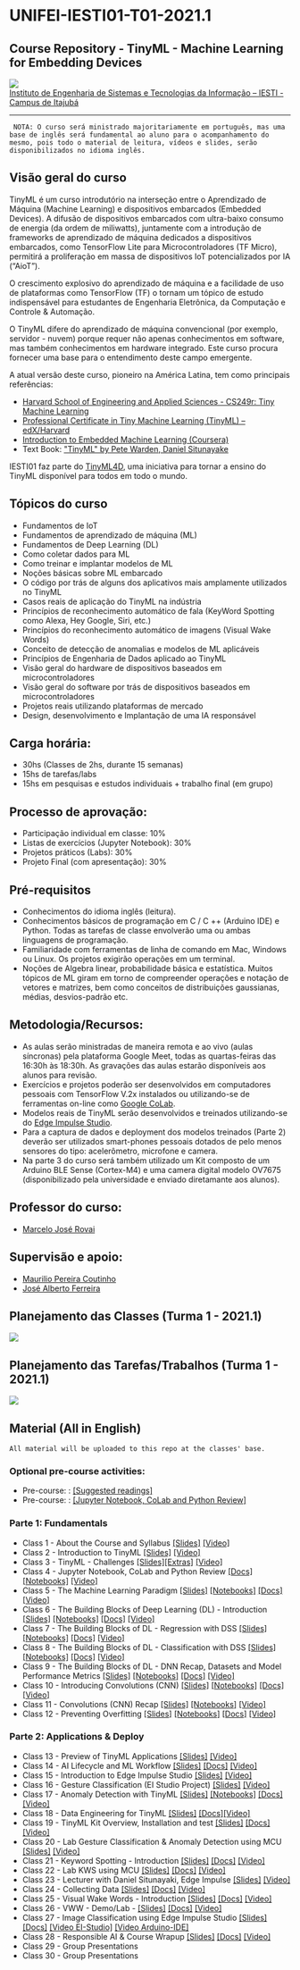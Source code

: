 # UNIFEI-IESTI01-T01-2021.1
## Course Repository - TinyML - Machine Learning for Embedding Devices

<img src='images/IESTI_2.jpg'/>
<figcaption><a href='https://unifei.edu.br/iesti/'>Instituto de Engenharia de Sistemas e Tecnologias da Informação – IESTI - Campus de Itajubá</a></figcaption>
<hr>

`
NOTA: O curso será ministrado majoritariamente em português, mas uma base de inglês será fundamental ao aluno para o acompanhamento do mesmo, pois todo o material de leitura, vídeos e slides, serão disponibilizados no idioma inglês.`

## Visão geral do curso

TinyML é um curso introdutório na interseção entre o Aprendizado de Máquina (Machine Learning) e dispositivos embarcados (Embedded Devices). A difusão de dispositivos embarcados com ultra-baixo consumo de energia (da ordem de miliwatts), juntamente com a introdução de frameworks de aprendizado de máquina dedicados a dispositivos embarcados, como TensorFlow Lite para Microcontroladores (TF Micro), permitirá a proliferação em massa de dispositivos IoT potencializados por IA (“AioT”). 

O crescimento explosivo do aprendizado de máquina e a facilidade de uso de plataformas como TensorFlow (TF) o tornam um tópico de estudo indispensável para estudantes de Engenharia Eletrônica, da Computação e Controle & Automação. 

O TinyML difere do aprendizado de máquina convencional (por exemplo, servidor - nuvem) porque requer não apenas conhecimentos em software, mas também conhecimentos em hardware integrado. Este curso procura fornecer uma base para o entendimento deste campo emergente.

A atual versão deste curso, pioneiro na América Latina, tem como principais referências:
+ [Harvard School of Engineering and Applied Sciences - CS249r: Tiny Machine Learning](https://sites.google.com/g.harvard.edu/tinyml/home)
+ [Professional Certificate in Tiny Machine Learning (TinyML) – edX/Harvard](https://www.edx.org/professional-certificate/harvardx-tiny-machine-learning)
+ [Introduction to Embedded Machine Learning (Coursera)](https://www.coursera.org/learn/introduction-to-embedded-machine-learning)
+ Text Book: ["TinyML" by Pete Warden, Daniel Situnayake](https://www.oreilly.com/library/view/tinyml/9781492052036/)

IESTI01 faz parte do [TinyML4D](https://tinymlx.org/TinyML4D/), uma iniciativa para tornar a ensino do TinyML disponível para todos em todo o mundo.

## Tópicos do curso

+	Fundamentos de IoT
+	Fundamentos de aprendizado de máquina (ML)
+	Fundamentos de Deep Learning (DL)
+	Como coletar dados para ML
+	Como treinar e implantar modelos de ML
+	Noções básicas sobre ML embarcado
+	O código por trás de alguns dos aplicativos mais amplamente utilizados no TinyML
+	Casos reais de aplicação do TinyML na indústria
+	Princípios de reconhecimento automático de fala (KeyWord Spotting como Alexa, Hey Google, Siri, etc.)
+	Princípios do reconhecimento automático de imagens (Visual Wake Words)
+	Conceito de detecção de anomalias e modelos de ML aplicáveis 
+	Princípios de Engenharia de Dados aplicado ao TinyML
+	Visão geral do hardware de dispositivos baseados em microcontroladores
+	Visão geral do software por trás de dispositivos baseados em microcontroladores
+	Projetos reais utilizando plataformas de mercado
+	Design, desenvolvimento e Implantação de uma IA responsável

## Carga horária: 
+	30hs (Classes de 2hs, durante 15 semanas) 
+	15hs de tarefas/labs
+	15hs em pesquisas e estudos individuais + trabalho final (em grupo)

## Processo de aprovação:
+ Participação individual em classe: 10%
+	Listas de exercícios (Jupyter Notebook): 30%
+	Projetos práticos (Labs): 30%
+	Projeto Final (com apresentação): 30%

## Pré-requisitos
+ Conhecimentos do idioma inglês (leitura).
+ Conhecimentos básicos de programação em  C / C ++ (Arduino IDE) e Python. Todas as tarefas de classe envolverão uma ou ambas linguagens de programação.
+ Familiaridade com ferramentas de linha de comando em Mac, Windows ou Linux. Os projetos exigirão operações em um terminal.
+ Noções de Algebra linear, probabilidade básica e estatística. Muitos tópicos de ML giram em torno de compreender operações e notação de vetores e matrizes, bem como conceitos de distribuições gaussianas, médias, desvios-padrão etc.

## Metodologia/Recursos: 
+ As aulas serão ministradas de maneira remota e ao vivo (aulas síncronas) pela plataforma Google Meet, todas as quartas-feiras das 16:30h às 18:30h. As gravações das aulas estarão disponíveis aos alunos para revisão. 
+ Exercícios e projetos poderão ser desenvolvidos em computadores pessoais com TensorFlow V.2x instalados ou utilizando-se de ferramentas on-line como [Google CoLab](https://colab.research.google.com/notebooks/intro.ipynb).
+ Modelos reais de TinyML serão desenvolvidos e treinados utilizando-se do [Edge Impulse Studio](https://www.edgeimpulse.com/).
+ Para a captura de dados e deployment dos modelos treinados (Parte 2) deverão ser utilizados smart-phones pessoais dotados de pelo menos sensores do tipo: acelerômetro, microfone e camera.
+ Na parte 3 do curso será também utilizado um Kit composto de um Arduino BLE Sense (Cortex-M4) e uma camera digital modelo OV7675 (disponibilizado pela universidade e enviado diretamante aos alunos). 

## Professor do curso:
+ [Marcelo José Rovai](https://medium.com/@rovai)

## Supervisão e apoio:
+ [Maurilio Pereira Coutinho](http://lattes.cnpq.br/8563634195134747)
+ [José Alberto Ferreira](http://lattes.cnpq.br/8319509175327154)

## Planejamento das Classes (Turma 1 - 2021.1)
<img src='images/Class_Schedule.png'/>

## Planejamento das Tarefas/Trabalhos (Turma 1 - 2021.1)
<img src='images/Assignments_Schedule.png'/>

## Material (All in English)
`All material will be uploaded to this repo at the classes' base.`

### Optional pre-course activities:
+ Pre-course:  : [[Suggested readings]](00_Curso_Folder/0_Pre-Course/)
+ Pre-course:  : [[Jupyter Notebook, CoLab and Python Review]](/00_Curso_Folder/1_Fundamentals/Class_4/)

### Parte 1: Fundamentals 
+ Class 1 - About the Course and Syllabus [[Slides]](00_Curso_Folder/1_Fundamentals/Class_1/IESTI01_TinyML_class_1.pdf) [[Video]](https://youtu.be/xjhSqpBugcA)
+ Class 2 - Introduction to TinyML [[Slides]](00_Curso_Folder/1_Fundamentals/Class_2/IESTI01_TinyML_class_2.pdf) [[Video]](https://youtu.be/cjuvCVLIx58)
+ Class 3 - TinyML - Challenges [[Slides]](00_Curso_Folder/1_Fundamentals/Class_3/IESTI01_TinyML_class_3.pdf)[[Extras]](00_Curso_Folder/1_Fundamentals/Class_3/) [[Video]](https://youtu.be/PBJtvBaX2_w)
+ Class 4 - Jupyter Notebook, CoLab and Python Review [[Docs]](00_Curso_Folder/1_Fundamentals/Class_4/docs/) [[Notebooks]](00_Curso_Folder/1_Fundamentals/Class_4/) [[Video]](https://youtu.be/tEp6hEOOT8Y)
+ Class 5 - The Machine Learning Paradigm [[Slides]](00_Curso_Folder/1_Fundamentals/Class_5/IESTI01_TinyML_class_5.pdf) [[Notebooks]](00_Curso_Folder/1_Fundamentals/Class_5/) [[Docs]](00_Curso_Folder/1_Fundamentals/Class_5/docs/) [[Video]](https://youtu.be/E3tw9wpaAHg)
+ Class 6 - The Building Blocks of Deep Learning (DL) - Introduction [[Slides]](00_Curso_Folder/1_Fundamentals/Class_6/IESTI01_TinyML_class_6.pdf) [[Notebooks]](00_Curso_Folder/1_Fundamentals/Class_6/) [[Docs]](00_Curso_Folder/1_Fundamentals/Class_6/docs/) [[Video]](https://youtu.be/VAIkoEZsJGk)
+ Class 7 - The Building Blocks of DL - Regression with DSS [[Slides]](00_Curso_Folder/1_Fundamentals/Class_7/IESTI01_TinyML_class_7.pdf) [[Notebooks]](00_Curso_Folder/1_Fundamentals/Class_7/) [[Docs]](00_Curso_Folder/1_Fundamentals/Class_7/docs/) [[Video]](https://youtu.be/2a0PVIlWnZY)
+ Class 8 - The Building Blocks of DL - Classification with DSS [[Slides]](00_Curso_Folder/1_Fundamentals/Class_8/IESTI01_TinyML_class_8.pdf) [[Notebooks]](00_Curso_Folder/1_Fundamentals/Class_8/) [[Docs]](00_Curso_Folder/1_Fundamentals/Class_8/docs/) [[Video]](https://youtu.be/Xg5sKX-BgwM)
+ Class 9 - The Building Blocks of DL - DNN Recap, Datasets and Model Performance Metrics [[Slides]](00_Curso_Folder/1_Fundamentals/Class_9/IESTI01_TinyML_class_9.pdf) [[Notebooks]](00_Curso_Folder/1_Fundamentals/Class_9/) [[Docs]](00_Curso_Folder/1_Fundamentals/Class_9/docs/) [[Video]](https://youtu.be/7UMUv-cTshQ)
+ Class 10 - Introducing Convolutions (CNN) [[Slides]](00_Curso_Folder/1_Fundamentals/Class_10/IESTI01_TinyML_class_10.pdf) [[Notebooks]](00_Curso_Folder/1_Fundamentals/Class_10/) [[Docs]](00_Curso_Folder/1_Fundamentals/Class_10/docs/) [[Video]](https://youtu.be/IBiRBH2oVzc)
+ Class 11 - Convolutions (CNN) Recap [[Slides]](00_Curso_Folder/1_Fundamentals/Class_11/IESTI01_TinyML_class_11.pdf) [[Notebooks]](00_Curso_Folder/1_Fundamentals/Class_11/) [[Video]](https://youtu.be/orR_CKey9Sk)
+ Class 12 - Preventing Overfitting [[Slides]](00_Curso_Folder/1_Fundamentals/Class_12/IESTI01_TinyML_class_12.pdf) [[Notebooks]](00_Curso_Folder/1_Fundamentals/Class_12/WDBC_Project/) [[Docs]](00_Curso_Folder/1_Fundamentals/Class_12/docs/) [[Video]](https://youtu.be/LyuSA4Lsnmw)

### Parte 2: Applications & Deploy
+ Class 13 - Preview of TinyML Applications [[Slides]](00_Curso_Folder/2_Applications/Class_13/IESTI01_TinyML_class_13.pdf) [[Video]](https://youtu.be/gcLSoXWGzyc)
+ Class 14 - AI Lifecycle and ML Workflow [[Slides]](00_Curso_Folder/2_Applications/Class_14/IESTI01_TinyML_class_14.pdf) [[Docs]](00_Curso_Folder/2_Applications/Class_14/docs/) [[Video]](https://youtu.be/w-L5SCOXCfE)
+ Class 15 - Introduction to Edge Impulse Studio [[Slides]](00_Curso_Folder/2_Applications/Class_15/IESTI01_TinyML_class_15.pdf) [[Video]](https://youtu.be/t1AMBsgzYd4)
+ Class 16 - Gesture Classification (EI Studio Project) [[Slides]](00_Curso_Folder/2_Applications/Class_16/IESTI01_TinyML_class_16.pdf) [[Video]](https://youtu.be/ahYlu8bRlQk)
+ Class 17 - Anomaly Detection with TinyML [[Slides]](00_Curso_Folder/2_Applications/Class_17/IESTI01_TinyML_class_17.pdf) [[Notebooks]](00_Curso_Folder/2_Applications/Class_17/) [[Docs]](00_Curso_Folder/2_Applications/Class_17/docs/) [[Video]](https://youtu.be/e6M0v_PCV4M)
+ Class 18 - Data Engineering for TinyML [[Slides]](00_Curso_Folder/2_Applications/Class_18/IESTI01_TinyML_class_18.pdf) [[Docs]](00_Curso_Folder/2_Applications/Class_18/docs/)[[Video]](https://youtu.be/s7jFOnd_0F4)
+ Class 19 - TinyML Kit Overview, Installation and test [[Slides]](00_Curso_Folder/2_Applications/Class_19/IESTI01_TinyML_class_19.pdf) [[Docs]](00_Curso_Folder/2_Applications/Class_19/docs/) [[Video]](https://youtu.be/K2khnMYzKq8)
+ Class 20 - Lab Gesture Classification & Anomaly Detection using MCU [[Slides]](00_Curso_Folder/2_Applications/Class_20/IESTI01_TinyML_class_20.pdf) [[Video]](https://youtu.be/ziniXLQW54w)
+ Class 21 - Keyword Spotting - Introduction [[Slides]](00_Curso_Folder/2_Applications/Class_21/IESTI01_TinyML_class_21.pdf) [[Docs]](00_Curso_Folder/2_Applications/Class_21/docs/) [[Video]](https://youtu.be/4jXhRvuCKbw)
+ Class 22 - Lab KWS using MCU [[Slides]](00_Curso_Folder/2_Applications/Class_22/IESTI01_TinyML_class_22.pdf) [[Docs]](00_Curso_Folder/2_Applications/Class_22/) [[Video]](https://youtu.be/cH2cEZhRy8o)
+ Class 23 - Lecturer with Daniel Situnayaki, Edge Impulse [[Slides]](00_Curso_Folder/2_Applications/Class_23/IESTI01_TinyML_class_23.pdf) [[Video]](https://youtu.be/bsbWqIp2Xz8)
+ Class 24 - Collecting Data [[Slides]](00_Curso_Folder/2_Applications/Class_24/IESTI01_TinyML_class_24.pdf) [[Docs]](00_Curso_Folder/2_Applications/Class_24/) [[Video]](https://youtu.be/gAHJ32fxLNc)
+ Class 25 - Visual Wake Words - Introduction [[Slides]](00_Curso_Folder/2_Applications/Class_25/IESTI01_TinyML_class_25.pdf) [[Docs]](00_Curso_Folder/2_Applications/Class_25/) [[Video]](https://youtu.be/inwszvYlg5g)
+ Class 26 - VWW - Demo/Lab - [[Slides]](00_Curso_Folder/2_Applications/Class_26/IESTI01_TinyML_class_26.pdf) [[Docs]](00_Curso_Folder/2_Applications/Class_26/) [[Video]](https://youtu.be/ApNitP4Q9Xw)
+ Class 27 - Image Classification using Edge Impulse Studio [[Slides]](00_Curso_Folder/2_Applications/Class_27/IESTI01_TinyML_class_27.pdf) [[Docs]](00_Curso_Folder/2_Applications/Class_27/) [[Video EI-Studio]](https://youtu.be/JnOk66R87io) [[Video Arduino-IDE]](https://youtu.be/mabMUJAdKCc)
+ Class 28 - Responsible AI & Course Wrapup [[Slides]](00_Curso_Folder/2_Applications/Class_28/IESTI01_TinyML_class_28.pdf) [[Docs]](00_Curso_Folder/2_Applications/Class_28/) [[Video]](https://youtu.be/lhUuLWX5gts)
+ Class 29 - Group Presentations 
+ Class 30 - Group Presentations 
